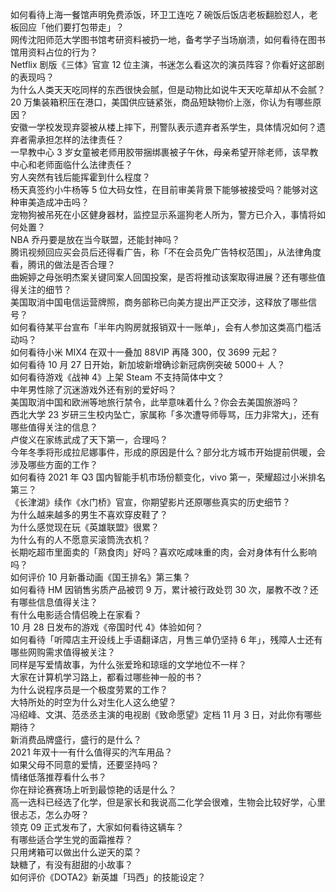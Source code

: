 如何看待上海一餐馆声明免费添饭，环卫工连吃 7 碗饭后饭店老板翻脸怼人，老板回应「他们要打包带走」？  
网传沈阳师范大学图书馆考研资料被扔一地，备考学子当场崩溃，如何看待在图书馆用资料占位的行为？  
Netflix 剧版《三体》官宣 12 位主演，书迷怎么看这次的演员阵容？你看好这部剧的表现吗？  
为什么人类天天吃同样的东西很快会腻，但是动物比如说牛天天吃草却从不会腻？  
20 万集装箱积压在港口，美国供应链紧张，商品短缺物价上涨，你认为有哪些原因？  
安徽一学校发现弃婴被从楼上摔下，刑警队表示遗弃者系学生，具体情况如何？遗弃者需承担怎样的法律责任？  
一早教中心 3 岁女童被老师用胶带捆绑裹被子午休，母亲希望开除老师，该早教中心和老师面临什么法律责任？  
穷人突然有钱后能挥霍到什么程度？  
杨天真签约小牛杨等 5 位大码女性，在目前审美背景下能够被接受吗？能够对这种审美造成冲击吗？  
宠物狗被吊死在小区健身器材，监控显示系遛狗老人所为，警方已介入，事情将如何处置？  
NBA 乔丹要是放在当今联盟，还能封神吗？  
腾讯视频回应买会员后还得看广告，称「不在会员免广告特权范围」，从法律角度看，腾讯的做法是否合理？  
曲婉婷之母张明杰案关键同案人回国投案，是否将推动该案取得进展？还有哪些值得关注的细节？  
美国取消中国电信运营牌照，商务部称已向美方提出严正交涉，这释放了哪些信号？  
如何看待某平台宣布「半年内购房就报销双十一账单」，会有人参加这类高门槛活动吗？  
如何看待小米 MIX4 在双十一叠加 88VIP 再降 300，仅 3699 元起？  
如何看待 10 月 27 日开始，新加坡新增确诊新冠病例突破 5000＋ 人？  
如何看待游戏《战神 4》上架 Steam 不支持简体中文？  
中年男性除了沉迷游戏外还有别的爱好吗？  
美国取消中国和欧洲等地旅行禁令，此举意味着什么？你会去美国旅游吗？  
西北大学 23 岁研三生校内坠亡，家属称「多次遭导师辱骂，压力非常大」，还有哪些值得关注的信息？  
卢俊义在家练武成了天下第一，合理吗？  
今年冬季将形成拉尼娜事件，形成的原因是什么？部分北方城市开始提前供暖，会涉及哪些方面的工作？  
如何看待 2021 年 Q3 国内智能手机市场份额变化，vivo 第一，荣耀超过小米排名第三？  
《长津湖》续作《水门桥》官宣，你期望影片还原哪些真实的历史细节？  
为什么越来越多的男生不喜欢穿皮鞋了？  
为什么感觉现在玩《英雄联盟》很累？  
为什么有的人不愿意买滚筒洗衣机？  
长期吃超市里面卖的「熟食肉」好吗？喜欢吃咸味重的肉，会对身体有什么影响吗？  
如何评价 10 月新番动画《国王排名》第三集？  
如何看待 HM 因销售劣质产品被罚 9 万，累计被行政处罚 30 次，屡教不改？还有哪些信息值得关注？  
有什么电影适合情侣晚上在家看？  
10 月 28 日发布的游戏《帝国时代 4》体验如何？  
如何看待「听障店主开设线上手语翻译店，月售三单仍坚持 6 年」，残障人士还有哪些网购需求值得被关注？  
同样是写爱情故事，为什么张爱玲和琼瑶的文学地位不一样？  
大家在计算机学习路上，都看过哪些神一般的书？  
为什么说程序员是一个极度劳累的工作？  
大特所处的时空为什么对生化人这么绝望？  
冯绍峰、文淇、范丞丞主演的电视剧《致命愿望》定档 11 月 3 日，对此你有哪些期待？  
新消费品牌盛行，盛行的是什么？  
2021 年双十一有什么值得买的汽车用品？  
如果父母不同意的爱情，还要坚持吗？  
情绪低落推荐看什么书？  
你在辩论赛赛场上听到最惊艳的话是什么？  
高一选科已经选了化学，但是家长和我说高二化学会很难，生物会比较好学，心里很忐忑，怎么办呀？  
领克 09 正式发布了，大家如何看待这辆车？  
有哪些适合学生党的面霜推荐？  
只用烤箱可以做出什么逆天的菜？  
缺糖了，有没有甜甜的小故事？  
如何评价《DOTA2》新英雄「玛西」的技能设定？  
